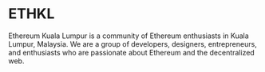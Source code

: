 # ETHKL

Ethereum Kuala Lumpur is a community of Ethereum enthusiasts in Kuala Lumpur, Malaysia. We are a group of developers, designers, entrepreneurs, and enthusiasts who are passionate about Ethereum and the decentralized web.

